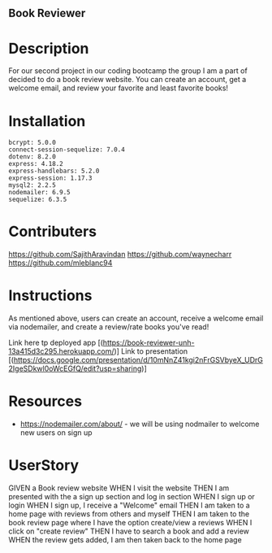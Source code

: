## Book Reviewer

# Description
For our second project in our coding bootcamp the group I am a part of decided to do a book review website. You can create an account, get a welcome email, and review your favorite and least favorite books!

# Installation 
    bcrypt: 5.0.0
    connect-session-sequelize: 7.0.4
    dotenv: 8.2.0
    express: 4.18.2
    express-handlebars: 5.2.0
    express-session: 1.17.3
    mysql2: 2.2.5
    nodemailer: 6.9.5
    sequelize: 6.3.5


# Contributers
https://github.com/SajithAravindan
https://github.com/waynecharr
https://github.com/mleblanc94

# Instructions
As mentioned above, users can create an account, receive a welcome email via nodemailer, and create a review/rate books you've read!

Link here tp deployed app [(https://book-reviewer-unh-13a415d3c295.herokuapp.com/)]
Link to presentation [(https://docs.google.com/presentation/d/10mNnZ41kgi2nFrGSVbyeX_UDrG2IgeSDkwl0oWcEGfQ/edit?usp=sharing)]

# Resources
- https://nodemailer.com/about/ - we will be using nodmailer to welcome new users on sign up

# UserStory
GIVEN a Book review website
WHEN I visit the website 
THEN I am presented with the a sign up section and log in section 
WHEN I sign up or login 
WHEN I sign up, I receive a "Welcome" email
THEN I am taken to a home page with reviews from others and myself
THEN I am taken to the book review page where I have the option create/view a reviews
WHEN I click on "create review" 
THEN I have to search a book and add a review
WHEN the review gets added, I am then taken back to the home page


